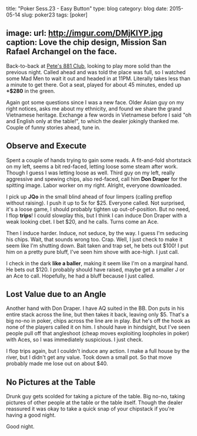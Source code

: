 title: "Poker Sess.23 - Easy Button"
type: blog
category: blog
date: 2015-05-14
slug: poker23
tags: [poker]

image:
    url: http://imgur.com/DMjKIYP.jpg
    caption: Love the chip design, Mission San Rafael Archangel on the face.
---

Back-to-back at [Pete's 881 Club](http://petes881club.com/), looking to play
more solid than the previous night. Called ahead and was told the place was
full, so I watched some Mad Men to wait it out and headed in at 11PM. Literally
takes less than a minute to get there. Got a seat, played for about 45 minutes,
ended up **+$280** in the green.

Again got some questions since I was a new face. Older Asian guy on my right
notices, asks me about my ethnicity, and found we share the grand Vietnamese
heritage. Exchange a few words in Vietnamese before I said "oh and English only
at the table!", to which the dealer jokingly thanked me. Couple of funny
stories ahead, tune in.

## Observe and Execute

Spent a couple of hands trying to gain some reads. A fit-and-fold shortstack on
my left, seems a bit red-faced, letting loose some steam after work. Though I
guess I was letting loose as well. Third guy on my left, really aggressive and
spewing chips, also red-faced, call him **Don Draper** for the spitting image.
Labor worker on my right. Alright, everyone downloaded.

I pick up **JQo** in the small blind ahead of four limpers (calling preflop
without raising). I push it up to 5x for $25. Everyone called. Not surprised,
it's a loose game, I should probably tighten up out-of-position. But no need,
I flop **trips**! I could slowplay this, but I think I can induce Don Draper
with a weak looking cbet. I bet $20, and he calls. Turns come an Ace.

Then I induce harder. Induce, not seduce, by the way. I guess I'm seducing his
chips. Wait, that sounds wrong too. Crap. Well, I just check to make it seem
like I'm shutting down. Bait taken and trap set, he bets out $100! I put him
on a pretty pure bluff, I've seen him shove with ace-high. I just call.

I check in the dark **like a baller**, making it seem like I'm on a marginal
hand. He bets out $120. I probably should have raised, maybe get a smaller J
or an Ace to call. Hopefully, he had a bluff because I just called.

## Lost Value due to an Angle

Another hand with Don Draper. I have AQ suited in the BB. Don puts in his
entire stack across the line, but then takes it back, leaving only $5. That's
a big no-no in poker, chips across the line are in play. But he's off the hook
as none of the players called it on him. I should have in hindsight, but I've
seen people pull off that angleshoot (cheap moves exploiting loopholes in
poker) with Aces, so I was immediately suspicious. I just check.

I flop trips again, but I couldn't induce any action. I make a full house by
the river, but I didn't get any value. Took down a small pot. So that move
probably made me lose out on about $40.

## No Pictures at the Table

Drunk guy gets scolded for taking a picture of the table. Big no-no, taking
pictures of other people at the table or the table itself. Though the dealer
reassured it was okay to take a quick snap of your chipstack if you're having a
good night.

Good night.

